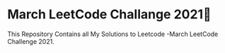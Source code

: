 # March LeetCode Challange 2021🎯 
This Repository Contains all My Solutions to Leetcode -March LeetCode Challenge 2021.
